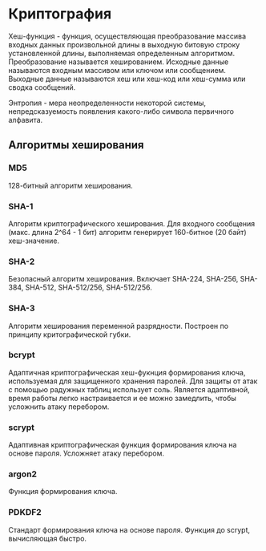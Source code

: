 # Криптография

Хеш-функция - функция, осуществляющая преобразование массива входных данных произвольной длины в выходную битовую строку установленной длины, выполняемая определенным алгоритмом. Преобразование называется хешированием. Исходные данные называются входным массивом или ключом или сообщением. Выходные данные называются хеш или хеш-код или хеш-сумма или сводка сообщений.

Энтропия - мера неопределенности некоторой системы, непредсказуемость появления какого-либо символа первичного алфавита.

## Алгоритмы хеширования
### MD5
128-битный алгоритм хеширования.
### SHA-1
Алгоритм криптографического хеширования. Для входного сообщения (макс. длина 2^64 - 1 бит) алгоритм генерирует 160-битное (20 байт) хеш-значение.
### SHA-2
Безопасный алгоритм хеширования. Включает SHA-224, SHA-256, SHA-384, SHA-512, SHA-512/256, SHA-512/256.
### SHA-3
Алгоритм хеширования переменной разрядности. Построен по принципу критографической губки.
### bcrypt
Адаптичная криптографическая хеш-фукнция формирования ключа, используемая для защищенного хранения паролей. Для защиты от атак с помощью радужных таблиц использует соль. Является адаптивной, время работы легко настраивается и ее можно замедлить, чтобы усложнить атаку перебором.
### scrypt
Адаптивная криптографическая функция формирования ключа на основе пароля. Усложняет атаку перебором.
### argon2
Функция формирования ключа.
### PDKDF2
Стандарт формирования ключа на основе пароля. Функция до scrypt, вычисляющая быстро.

<script>console.log('OK')</script>
